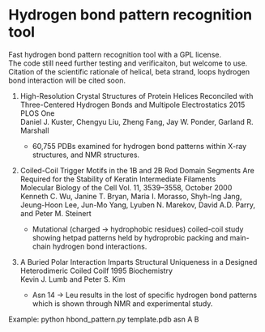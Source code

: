 
# Hydrogen bond pattern recognition tool <br>
Fast hydrogen bond pattern recognition tool with a GPL license. <br>
The code still need further testing and verificaiton, but welcome to use. <br>
Citation of the scientific rationale of helical, beta strand, loops hydrogen bond interaction will be cited soon. <br>
1. High-Resolution Crystal Structures of Protein Helices Reconciled with Three-Centered Hydrogen Bonds and Multipole Electrostatics 2015 PLOS One <br>
    Daniel J. Kuster, Chengyu Liu, Zheng Fang, Jay W. Ponder, Garland R. Marshall <br>
      - 60,755 PDBs examined for hydrogen bond patterns within X-ray structures, and NMR structures. <br>
      
2. Coiled-Coil Trigger Motifs in the 1B and 2B Rod Domain Segments Are Required for the Stability of Keratin Intermediate Filaments <br>
   Molecular Biology of the Cell Vol. 11, 3539–3558, October 2000 <br>
    Kenneth C. Wu, Janine T. Bryan, Maria I. Morasso, Shyh-Ing Jang, Jeung-Hoon Lee, Jun-Mo Yang, Lyuben N. Marekov, David A.D. Parry,
    and Peter M. Steinert <br>
      - Mutational (charged -> hydrophobic residues) coiled-coil study showing hetpad patterns held by hydroprobic packing and main-chain  hydrogen bond interactions.
      
3. A Buried Polar Interaction Imparts Structural Uniqueness in a Designed Heterodimeric Coiled Coilf 1995 Biochemistry <br>
    Kevin J. Lumb and Peter S. Kim
      - Asn 14 -> Leu results in the lost of specific hydrogen bond patterns which is shown through NMR and experimental study.  
      
Example: python hbond_pattern.py template.pdb asn A B

